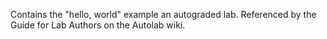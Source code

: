 Contains the "hello, world" example an autograded lab. Referenced by the Guide for Lab Authors on the Autolab wiki.
